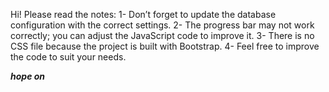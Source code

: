Hi!
Please read the notes:
1- Don’t forget to update the database configuration with the correct settings.
2- The progress bar may not work correctly; you can adjust the JavaScript code to improve it.
3- There is no CSS file because the project is built with Bootstrap.
4- Feel free to improve the code to suit your needs.

*************hope on*************
